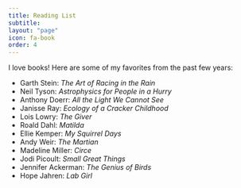 ```yaml
---
title: Reading List
subtitle: 
layout: "page"
icon: fa-book
order: 4
---
```


I love books! Here are some of my favorites from the past few years:

- Garth Stein: *The Art of Racing in the Rain*
- Neil Tyson: *Astrophysics for People in a Hurry*
- Anthony Doerr: *All the Light We Cannot See*
- Janisse Ray: *Ecology of a Cracker Childhood*
- Lois Lowry: *The Giver*
- Roald Dahl: *Matilda*
- Ellie Kemper: *My Squirrel Days*
- Andy Weir: *The Martian*
- Madeline Miller: *Circe*
- Jodi Picoult: *Small Great Things*
- Jennifer Ackerman: *The Genius of Birds*
- Hope Jahren: *Lab Girl*

